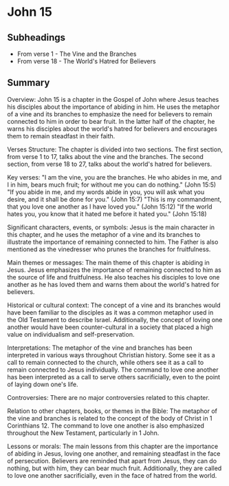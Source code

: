# John 15

## Subheadings

* From verse 1 - The Vine and the Branches
* From verse 18 - The World's Hatred for Believers

## Summary

Overview:
John 15 is a chapter in the Gospel of John where Jesus teaches his disciples about the importance of abiding in him. He uses the metaphor of a vine and its branches to emphasize the need for believers to remain connected to him in order to bear fruit. In the latter half of the chapter, he warns his disciples about the world's hatred for believers and encourages them to remain steadfast in their faith.

Verses Structure:
The chapter is divided into two sections. The first section, from verse 1 to 17, talks about the vine and the branches. The second section, from verse 18 to 27, talks about the world's hatred for believers.

Key verses:
"I am the vine, you are the branches. He who abides in me, and I in him, bears much fruit; for without me you can do nothing." (John 15:5)
"If you abide in me, and my words abide in you, you will ask what you desire, and it shall be done for you." (John 15:7)
"This is my commandment, that you love one another as I have loved you." (John 15:12)
"If the world hates you, you know that it hated me before it hated you." (John 15:18)

Significant characters, events, or symbols:
Jesus is the main character in this chapter, and he uses the metaphor of a vine and its branches to illustrate the importance of remaining connected to him. The Father is also mentioned as the vinedresser who prunes the branches for fruitfulness.

Main themes or messages:
The main theme of this chapter is abiding in Jesus. Jesus emphasizes the importance of remaining connected to him as the source of life and fruitfulness. He also teaches his disciples to love one another as he has loved them and warns them about the world's hatred for believers.

Historical or cultural context:
The concept of a vine and its branches would have been familiar to the disciples as it was a common metaphor used in the Old Testament to describe Israel. Additionally, the concept of loving one another would have been counter-cultural in a society that placed a high value on individualism and self-preservation.

Interpretations:
The metaphor of the vine and branches has been interpreted in various ways throughout Christian history. Some see it as a call to remain connected to the church, while others see it as a call to remain connected to Jesus individually. The command to love one another has been interpreted as a call to serve others sacrificially, even to the point of laying down one's life.

Controversies:
There are no major controversies related to this chapter.

Relation to other chapters, books, or themes in the Bible:
The metaphor of the vine and branches is related to the concept of the body of Christ in 1 Corinthians 12. The command to love one another is also emphasized throughout the New Testament, particularly in 1 John.

Lessons or morals:
The main lessons from this chapter are the importance of abiding in Jesus, loving one another, and remaining steadfast in the face of persecution. Believers are reminded that apart from Jesus, they can do nothing, but with him, they can bear much fruit. Additionally, they are called to love one another sacrificially, even in the face of hatred from the world.